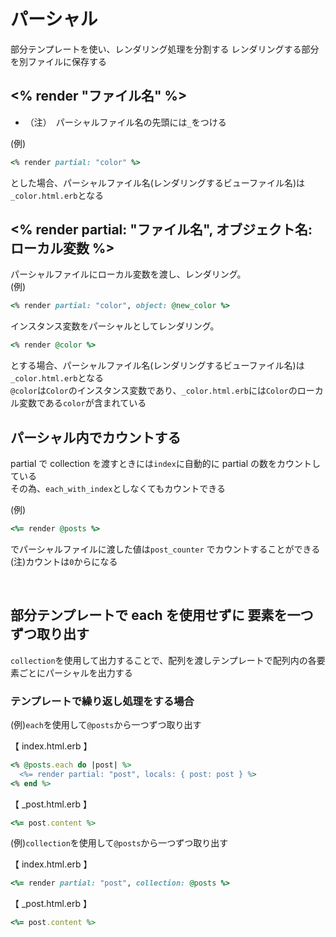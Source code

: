 # パーシャル
部分テンプレートを使い、レンダリング処理を分割する
レンダリングする部分を別ファイルに保存する
  
## <% render "ファイル名" %>
- （注）　パーシャルファイル名の先頭には`_`をつける
  
(例)
```rb
<% render partial: "color" %>
```
とした場合、パーシャルファイル名(レンダリングするビューファイル名)は`_color.html.erb`となる
  
## <% render partial: "ファイル名", オブジェクト名: ローカル変数 %>
パーシャルファイルにローカル変数を渡し、レンダリング。  
(例)
```rb
<% render partial: "color", object: @new_color %>
```
  
インスタンス変数をパーシャルとしてレンダリング。  

```rb
<% render @color %>
```
とする場合、パーシャルファイル名(レンダリングするビューファイル名)は`_color.html.erb`となる  
`@color`は`Color`のインスタンス変数であり、`_color.html.erb`には`Color`のローカル変数である`color`が含まれている
  
## パーシャル内でカウントする
partial で collection を渡すときには`index`に自動的に partial の数をカウントしている  
その為、`each_with_index`としなくてもカウントできる
  
(例)
```rb
<%= render @posts %>
```
でパーシャルファイルに渡した値は`post_counter` でカウントすることができる  
(注)カウントは`0`からになる

<br>

## 部分テンプレートで each を使用せずに 要素を一つずつ取り出す
  
`collection`を使用して出力することで、配列を渡しテンプレートで配列内の各要素ごとにパーシャルを出力する
  
### テンプレートで繰り返し処理をする場合
(例)`each`を使用して`@posts`から一つずつ取り出す
  
【 index.html.erb 】
```rb
<% @posts.each do |post| %>
  <%= render partial: "post", locals: { post: post } %>
<% end %>
```
【 _post.html.erb 】
```rb
<%= post.content %>
```
  
(例)`collection`を使用して`@posts`から一つずつ取り出す
  
【 index.html.erb 】
```rb
<%= render partial: "post", collection: @posts %>
```
【 _post.html.erb 】
```rb
<%= post.content %>
```
